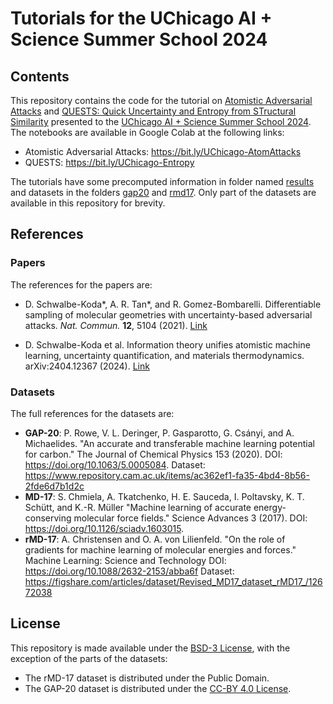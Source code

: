# Tutorials for the UChicago AI + Science Summer School 2024

## Contents

This repository contains the code for the tutorial on [Atomistic Adversarial Attacks](https://github.com/dskoda/Atomistic-Adversarial-Attacks) and [QUESTS: Quick Uncertainty and Entropy from STructural Similarity](https://github.com/dskoda/quests) presented to the [UChicago AI + Science Summer School 2024](https://datascience.uchicago.edu/events/ai-science-summer-school-2024/).
The notebooks are available in Google Colab at the following links:

- Atomistic Adversarial Attacks: <https://bit.ly/UChicago-AtomAttacks>
- QUESTS: <https://bit.ly/UChicago-Entropy>

The tutorials have some precomputed information in folder named [results](results) and datasets in the folders [gap20](gap20) and [rmd17](rmd17).
Only part of the datasets are available in this repository for brevity.

## References

### Papers

The references for the papers are:

- D. Schwalbe-Koda*, A. R. Tan*, and R. Gomez-Bombarelli.
Differentiable sampling of molecular geometries with uncertainty-based adversarial attacks.
*Nat. Commun.* **12**, 5104 (2021).
[Link](https://www.nature.com/articles/s41467-021-25342-8)

- D. Schwalbe-Koda et al.
Information theory unifies atomistic machine learning, uncertainty quantification, and materials thermodynamics.
arXiv:2404.12367 (2024).
[Link](https://doi.org/10.48550/arXiv.2404.12367)

### Datasets

The full references for the datasets are:

- **GAP-20**: P. Rowe, V. L. Deringer, P. Gasparotto, G. Csányi, and A. Michaelides.
"An accurate and transferable machine learning potential for carbon."
The Journal of Chemical Physics 153 (2020).
DOI: <https://doi.org/10.1063/5.0005084>.
Dataset: <https://www.repository.cam.ac.uk/items/ac362ef1-fa35-4bd4-8b56-2fde6d7b1d2c>
- **MD-17**: S. Chmiela, A. Tkatchenko, H. E. Sauceda, I. Poltavsky, K. T. Schütt, and K.-R. Müller
"Machine learning of accurate energy-conserving molecular force fields."
Science Advances 3 (2017).
DOI: <https://doi.org/10.1126/sciadv.1603015>.
- **rMD-17**: A. Christensen and O. A. von Lilienfeld.
"On the role of gradients for machine learning of molecular energies and forces."
Machine Learning: Science and Technology
DOI: <https://doi.org/10.1088/2632-2153/abba6f>
Dataset: <https://figshare.com/articles/dataset/Revised_MD17_dataset_rMD17_/12672038>


## License

This repository is made available under the [BSD-3 License](LICENSE), with the exception of the parts of the datasets:

- The rMD-17 dataset is distributed under the Public Domain.
- The GAP-20 dataset is distributed under the [CC-BY 4.0 License](https://creativecommons.org/licenses/by/4.0/).
